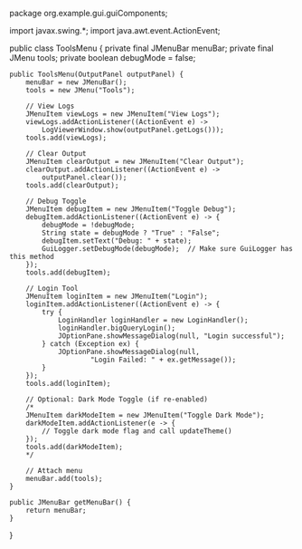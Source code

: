 package org.example.gui.guiComponents;

import javax.swing.*;
import java.awt.event.ActionEvent;

public class ToolsMenu {
    private final JMenuBar menuBar;
    private final JMenu tools;
    private boolean debugMode = false;

    public ToolsMenu(OutputPanel outputPanel) {
        menuBar = new JMenuBar();
        tools = new JMenu("Tools");

        // View Logs
        JMenuItem viewLogs = new JMenuItem("View Logs");
        viewLogs.addActionListener((ActionEvent e) ->
            LogViewerWindow.show(outputPanel.getLogs()));
        tools.add(viewLogs);

        // Clear Output
        JMenuItem clearOutput = new JMenuItem("Clear Output");
        clearOutput.addActionListener((ActionEvent e) ->
            outputPanel.clear());
        tools.add(clearOutput);

        // Debug Toggle
        JMenuItem debugItem = new JMenuItem("Toggle Debug");
        debugItem.addActionListener((ActionEvent e) -> {
            debugMode = !debugMode;
            String state = debugMode ? "True" : "False";
            debugItem.setText("Debug: " + state);
            GuiLogger.setDebugMode(debugMode);  // Make sure GuiLogger has this method
        });
        tools.add(debugItem);

        // Login Tool
        JMenuItem loginItem = new JMenuItem("Login");
        loginItem.addActionListener((ActionEvent e) -> {
            try {
                LoginHandler loginHandler = new LoginHandler();
                loginHandler.bigQueryLogin();
                JOptionPane.showMessageDialog(null, "Login successful");
            } catch (Exception ex) {
                JOptionPane.showMessageDialog(null,
                        "Login Failed: " + ex.getMessage());
            }
        });
        tools.add(loginItem);

        // Optional: Dark Mode Toggle (if re-enabled)
        /*
        JMenuItem darkModeItem = new JMenuItem("Toggle Dark Mode");
        darkModeItem.addActionListener(e -> {
            // Toggle dark mode flag and call updateTheme()
        });
        tools.add(darkModeItem);
        */

        // Attach menu
        menuBar.add(tools);
    }

    public JMenuBar getMenuBar() {
        return menuBar;
    }
}





